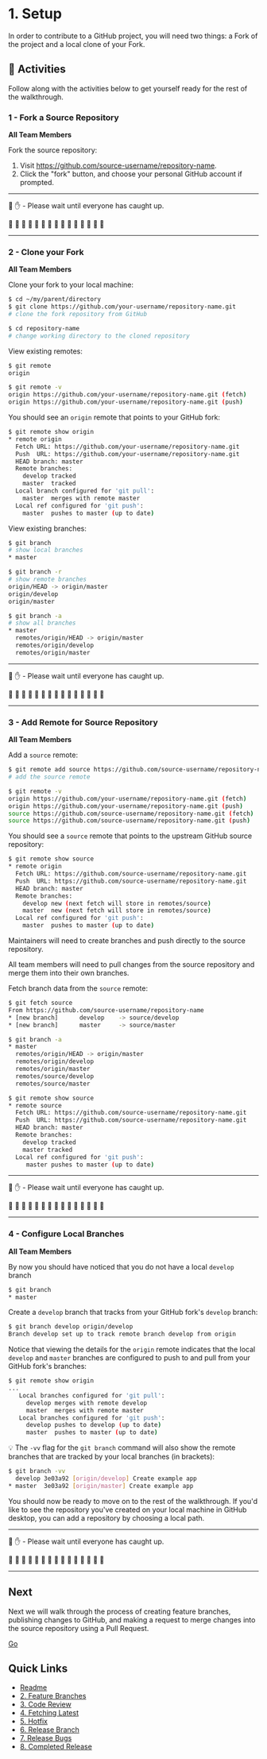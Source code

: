 # 1. Setup

In order to contribute to a GitHub project, you will need two things: a Fork of the project and a local clone of your Fork.

## :running: Activities

Follow along with the activities below to get yourself ready for the rest of the walkthrough.


### 1 - Fork a Source Repository

__All Team Members__

Fork the source repository:
   1. Visit https://github.com/source-username/repository-name.
   2. Click the "fork" button, and choose your personal GitHub account if prompted.

---

:cop: :raised_hand: - Please wait until everyone has caught up.

:construction: :construction: :construction: :construction: :construction: :construction: :construction: :construction: :construction: :construction: :construction: :construction: :construction: :construction: :construction:

---

### 2 - Clone your Fork

__All Team Members__

Clone your fork to your local machine:
```sh
$ cd ~/my/parent/directory
$ git clone https://github.com/your-username/repository-name.git
# clone the fork repository from GitHub

$ cd repository-name
# change working directory to the cloned repository
```

View existing remotes:
```sh
$ git remote
origin

$ git remote -v
origin https://github.com/your-username/repository-name.git (fetch)
origin https://github.com/your-username/repository-name.git (push)
```

You should see an `origin` remote that points to your GitHub fork:
```sh
$ git remote show origin
* remote origin
  Fetch URL: https://github.com/your-username/repository-name.git
  Push  URL: https://github.com/your-username/repository-name.git
  HEAD branch: master
  Remote branches:
    develop tracked
    master  tracked
  Local branch configured for 'git pull':
    master  merges with remote master
  Local ref configured for 'git push':
    master  pushes to master (up to date)
```

View existing branches:
```sh
$ git branch
# show local branches
* master

$ git branch -r
# show remote branches
origin/HEAD -> origin/master
origin/develop
origin/master

$ git branch -a
# show all branches
* master
  remotes/origin/HEAD -> origin/master
  remotes/origin/develop
  remotes/origin/master
```

---

:cop: :raised_hand: - Please wait until everyone has caught up.

:construction: :construction: :construction: :construction: :construction: :construction: :construction: :construction: :construction: :construction: :construction: :construction: :construction: :construction: :construction:

---

### 3 - Add Remote for Source Repository

__All Team Members__

Add a `source` remote:
```sh
$ git remote add source https://github.com/source-username/repository-name.git
# add the source remote

$ git remote -v
origin https://github.com/your-username/repository-name.git (fetch)
origin https://github.com/your-username/repository-name.git (push)
source https://github.com/source-username/repository-name.git (fetch)
source https://github.com/source-username/repository-name.git (push)
```

You should see a `source` remote that points to the upstream GitHub source repository:
```sh
$ git remote show source
* remote origin
  Fetch URL: https://github.com/source-username/repository-name.git
  Push  URL: https://github.com/source-username/repository-name.git
  HEAD branch: master
  Remote branches:
    develop new (next fetch will store in remotes/source)
    master  new (next fetch will store in remotes/source)
  Local ref configured for 'git push':
    master  pushes to master (up to date)
```

Maintainers will need to create branches and push directly to the source repository.

All team members will need to pull changes from the source repository and merge them into
their own branches.

Fetch branch data from the `source` remote:
```sh
$ git fetch source
From https://github.com/source-username/repository-name
* [new branch]      develop    -> source/develop
* [new branch]      master     -> source/master

$ git branch -a
* master
  remotes/origin/HEAD -> origin/master
  remotes/origin/develop
  remotes/origin/master
  remotes/source/develop
  remotes/source/master

$ git remote show source
* remote source
  Fetch URL: https://github.com/source-username/repository-name.git
  Push  URL: https://github.com/source-username/repository-name.git
  HEAD branch: master
  Remote branches:
    develop tracked
    master tracked
  Local ref configured for 'git push':
     master pushes to master (up to date)
```

---

:cop: :raised_hand: - Please wait until everyone has caught up.

:construction: :construction: :construction: :construction: :construction: :construction: :construction: :construction: :construction: :construction: :construction: :construction: :construction: :construction: :construction:

---

### 4 - Configure Local Branches

__All Team Members__

By now you should have noticed that you do not have a local `develop` branch
```sh
$ git branch
* master
```

Create a `develop` branch that tracks from your GitHub fork's `develop` branch:
```sh
$ git branch develop origin/develop
Branch develop set up to track remote branch develop from origin
```

Notice that viewing the details for the `origin` remote indicates that the local `develop` and `master` branches are configured to push to and pull from your GitHub fork's branches:
```sh
$ git remote show origin
...
   Local branches configured for 'git pull':
     develop merges with remote develop
     master  merges with remote master
   Local branches configured for 'git push':
     develop pushes to develop (up to date)
     master  pushes to master (up to date)
```

:bulb: The `-vv` flag for the `git branch` command will also show the remote branches that are tracked by your local branches (in brackets):
```sh
$ git branch -vv
  develop 3e03a92 [origin/develop] Create example app
* master  3e03a92 [origin/master] Create example app
```

You should now be ready to move on to the rest of the walkthrough. If you'd like to see the repository you've created on your local machine in GitHub desktop, you can add a repository by choosing a local path.

---

:cop: :raised_hand: - Please wait until everyone has caught up.

:construction: :construction: :construction: :construction: :construction: :construction: :construction: :construction: :construction: :construction: :construction: :construction: :construction: :construction: :construction:

---

## Next

Next we will walk through the process of creating feature branches, publishing changes to GitHub, and making a request to merge changes into the source repository using a Pull Request.

[Go](2-feature-branches.md)

## Quick Links

- [Readme](../readme.md)
- [2. Feature Branches](2-feature-branches.md)
- [3. Code Review](3-code-review.md)
- [4. Fetching Latest](4-fetching-latest.md)
- [5. Hotfix](5-hotfix.md)
- [6. Release Branch](6-release-branch.md)
- [7. Release Bugs](7-release-bugs.md)
- [8. Completed Release](8-completed-release.md)
